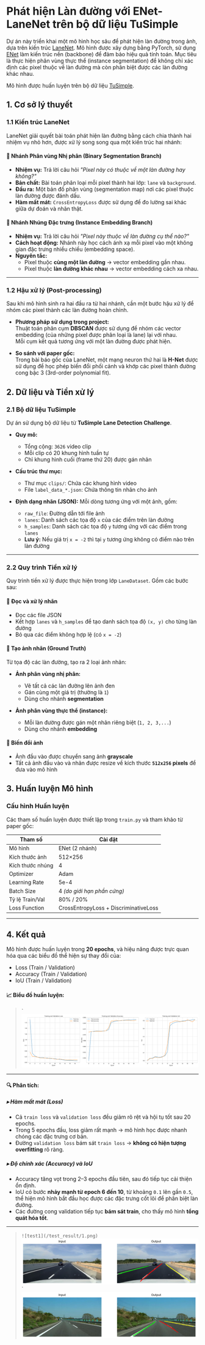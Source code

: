 # Phát hiện Làn đường với ENet-LaneNet trên bộ dữ liệu TuSimple

Dự án này triển khai một mô hình học sâu để phát hiện làn đường trong ảnh, dựa trên kiến trúc [LaneNet](https://arxiv.org/pdf/1802.05591). Mô hình được xây dựng bằng PyTorch, sử dụng [ENet](https://arxiv.org/pdf/1606.02147) làm kiến trúc nền (backbone) để đảm bảo hiệu quả tính toán. Mục tiêu là thực hiện phân vùng thực thể (instance segmentation) để không chỉ xác định các pixel thuộc về làn đường mà còn phân biệt được các làn đường khác nhau.

Mô hình được huấn luyện trên bộ dữ liệu [TuSimple](https://www.kaggle.com/datasets/manideep1108/tusimple?select=TUSimple).

## 1. Cơ sở lý thuyết

### 1.1 Kiến trúc LaneNet

LaneNet giải quyết bài toán phát hiện làn đường bằng cách chia thành hai nhiệm vụ nhỏ hơn, được xử lý song song qua một kiến trúc hai nhánh:

#### 🔹 Nhánh Phân vùng Nhị phân (Binary Segmentation Branch)

- **Nhiệm vụ:** Trả lời câu hỏi *"Pixel này có thuộc về một làn đường hay không?"*  
- **Bản chất:** Bài toán phân loại mỗi pixel thành hai lớp: `lane` và `background`.  
- **Đầu ra:** Một bản đồ phân vùng (segmentation map) nơi các pixel thuộc làn đường được đánh dấu.  
- **Hàm mất mát:** `CrossEntropyLoss` được sử dụng để đo lường sai khác giữa dự đoán và nhãn thật.

#### 🔹 Nhánh Nhúng Đặc trưng (Instance Embedding Branch)

- **Nhiệm vụ:** Trả lời câu hỏi *"Pixel này thuộc về làn đường cụ thể nào?"*  
- **Cách hoạt động:** Nhánh này học cách ánh xạ mỗi pixel vào một không gian đặc trưng nhiều chiều (embedding space).  
- **Nguyên tắc:**  
  - Pixel thuộc **cùng một làn đường** → vector embedding gần nhau.  
  - Pixel thuộc **làn đường khác nhau** → vector embedding cách xa nhau.  

---

### 1.2 Hậu xử lý (Post-processing)

Sau khi mô hình sinh ra hai đầu ra từ hai nhánh, cần một bước hậu xử lý để nhóm các pixel thành các làn đường hoàn chỉnh.

- **Phương pháp sử dụng trong project:**  
  Thuật toán phân cụm **DBSCAN** được sử dụng để nhóm các vector embedding (của những pixel được phân loại là lane) lại với nhau.  
  Mỗi cụm kết quả tương ứng với một làn đường được phát hiện.

- **So sánh với paper gốc:**  
  Trong bài báo gốc của LaneNet, một mạng neuron thứ hai là **H-Net** được sử dụng để học phép biến đổi phối cảnh và khớp các pixel thành đường cong bậc 3 (3rd-order polynomial fit).
## 2. Dữ liệu và Tiền xử lý

### 2.1 Bộ dữ liệu TuSimple

Dự án sử dụng bộ dữ liệu từ **TuSimple Lane Detection Challenge**.

- **Quy mô:**  
  - Tổng cộng: `3626` video clip  
  - Mỗi clip có 20 khung hình tuần tự  
  - Chỉ khung hình cuối (frame thứ 20) được gán nhãn

- **Cấu trúc thư mục:**  
  - Thư mục `clips/`: Chứa các khung hình video  
  - File `label_data_*.json`: Chứa thông tin nhãn cho ảnh

- **Định dạng nhãn (JSON):** Mỗi dòng tương ứng với một ảnh, gồm:
  - `raw_file`: Đường dẫn tới file ảnh
  - `lanes`: Danh sách các tọa độ `x` của các điểm trên làn đường
  - `h_samples`: Danh sách các tọa độ `y` tương ứng với các điểm trong `lanes`
  - **Lưu ý:** Nếu giá trị `x = -2` thì tại `y` tương ứng không có điểm nào trên làn đường

---

### 2.2 Quy trình Tiền xử lý

Quy trình tiền xử lý được thực hiện trong lớp `LaneDataset`. Gồm các bước sau:

#### 🔹 Đọc và xử lý nhãn

- Đọc các file JSON
- Kết hợp `lanes` và `h_samples` để tạo danh sách tọa độ `(x, y)` cho từng làn đường
- Bỏ qua các điểm không hợp lệ (có `x = -2`)

#### 🔹 Tạo ảnh nhãn (Ground Truth)

Từ tọa độ các làn đường, tạo ra 2 loại ảnh nhãn:

- **Ảnh phân vùng nhị phân:**  
  - Vẽ tất cả các làn đường lên ảnh đen  
  - Gán cùng một giá trị (thường là `1`)  
  - Dùng cho nhánh **segmentation**

- **Ảnh phân vùng thực thể (instance):**  
  - Mỗi làn đường được gán một nhãn riêng biệt (`1, 2, 3,...`)  
  - Dùng cho nhánh **embedding**

#### 🔹 Biến đổi ảnh

- Ảnh đầu vào được chuyển sang ảnh **grayscale**
- Tất cả ảnh đầu vào và nhãn được resize về kích thước **`512x256` pixels** để đưa vào mô hình

## 3. Huấn luyện Mô hình

### Cấu hình Huấn luyện

Các tham số huấn luyện được thiết lập trong `train.py` và tham khảo từ paper gốc:

| Tham số             | Cài đặt                      |
|---------------------|------------------------------|
| Mô hình             | ENet (2 nhánh)               |
| Kích thước ảnh      | 512×256                      |
| Kích thước nhúng    | 4                            |
| Optimizer           | Adam                         |
| Learning Rate       | 5e-4                         |
| Batch Size          | 4 *(do giới hạn phần cứng)*  |
| Tỷ lệ Train/Val     | 80% / 20%                    |
| Loss Function       | CrossEntropyLoss + DiscriminativeLoss |

---

## 4. Kết quả 

Mô hình được huấn luyện trong **20 epochs**, và hiệu năng được trực quan hóa qua các biểu đồ thể hiện sự thay đổi của:

- Loss (Train / Validation)  
- Accuracy (Train / Validation)  
- IoU (Train / Validation)

#### 📈 Biểu đồ huấn luyện:

> `![Training Curves](training_history.png)

---

#### 🔍 Phân tích:

##### ▸ **Hàm mất mát (Loss)**

- Cả `train loss` và `validation loss` đều giảm rõ rệt và hội tụ tốt sau 20 epochs.
- Trong 5 epochs đầu, loss giảm rất mạnh → mô hình học được nhanh chóng các đặc trưng cơ bản.
- Đường `validation loss` bám sát `train loss` → **không có hiện tượng overfitting** rõ ràng.

##### ▸ **Độ chính xác (Accuracy) và IoU**

- Accuracy tăng vọt trong 2–3 epochs đầu tiên, sau đó tiếp tục cải thiện ổn định.
- IoU có bước **nhảy mạnh từ epoch 6 đến 10**, từ khoảng `0.1` lên gần `0.5`, thể hiện mô hình bắt đầu học được các đặc trưng cốt lõi để phân biệt làn đường.
- Các đường cong validation tiếp tục **bám sát train**, cho thấy mô hình **tổng quát hóa tốt**.

---
> `![test1](/test_result/1.png)
> `![test2](/test_result/2.png)
> `![test3](/test_result/3.png)



